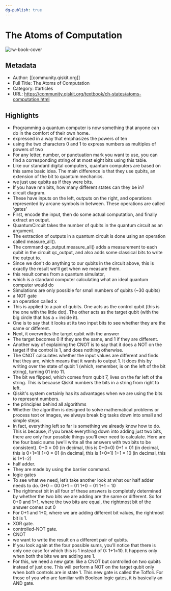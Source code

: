 ```yaml
---
dg-publish: true
---
```

# The Atoms of Computation

![rw-book-cover](https://readwise-assets.s3.amazonaws.com/static/images/article4.6bc1851654a0.png)

## Metadata
- Author: [[community.qiskit.org]]
- Full Title: The Atoms of Computation
- Category: #articles
- URL: https://community.qiskit.org/textbook/ch-states/atoms-computation.html

## Highlights
- Programming a quantum computer is now something that anyone can do in the comfort of their own home.
- expressed in a way that emphasizes the powers of ten
- using the two characters 0 and 1 to express numbers as multiples of powers of two
- For any letter, number, or punctuation mark you want to use, you can find a corresponding string of at most eight bits using this table.
- Like our standard digital computers, quantum computers are based on this same basic idea. The main difference is that they use qubits, an extension of the bit to quantum mechanics.
- we just use qubits as if they were bits.
- If you have nnn bits, how many different states can they be in?
- circuit diagram.
- These have inputs on the left, outputs on the right, and operations represented by arcane symbols in between. These operations are called 'gates'
- First, encode the input, then do some actual computation, and finally extract an output.
- QuantumCircuit takes the number of qubits in the quantum circuit as an argument.
- The extraction of outputs in a quantum circuit is done using an operation called measure_all().
- The command qc_output.measure_all() adds a measurement to each qubit in the circuit qc_output, and also adds some classical bits to write the output to.
- Since we don't do anything to our qubits in the circuit above, this is exactly the result we'll get when we measure them.
- this result comes from a quantum simulator,
- which is a standard computer calculating what an ideal quantum computer would do
- Simulations are only possible for small numbers of qubits (~30 qubits)
- a NOT gate
- an operation called x
- This is applied to a pair of qubits. One acts as the control qubit (this is the one with the little dot). The other acts as the target qubit (with the big circle that has a + inside it).
- One is to say that it looks at its two input bits to see whether they are the same or different.
- Next, it overwrites the target qubit with the answer
- The target becomes 0 if they are the same, and 1 if they are different.
- Another way of explaining the CNOT is to say that it does a NOT on the target if the control is 1, and does nothing otherwise.
- The CNOT calculates whether the input values are different and finds that they are, which means that it wants to output 1. It does this by writing over the state of qubit 1 (which, remember, is on the left of the bit string), turning 01 into 11.
- The bit we flipped, which comes from qubit 7, lives on the far left of the string. This is because Qiskit numbers the bits in a string from right to left.
- Qiskit's system certainly has its advantages when we are using the bits to represent numbers.
- the principles behind all algorithms
- Whether the algorithm is designed to solve mathematical problems or process text or images, we always break big tasks down into small and simple steps.
- In fact, everything left so far is something we already know how to do. This is because, if you break everything down into adding just two bits, there are only four possible things you’ll ever need to calculate. Here are the four basic sums (we’ll write all the answers with two bits to be consistent).
  0+0 = 00 (in decimal, this is 0+0=0)
  0+1 = 01 (in decimal, this is 0+1=1)
  1+0 = 01 (in decimal, this is 1+0=1)
  1+1 = 10 (in decimal, this is 1+1=2)
- half adder.
- They are made by using the barrier command.
- logic gates
- To see what we need, let’s take another look at what our half adder needs to do.
  0+0 = 00
  0+1 = 01
  1+0 = 01
  1+1 = 10
- The rightmost bit in all four of these answers is completely determined by whether the two bits we are adding are the same or different. So for 0+0 and 1+1, where the two bits are equal, the rightmost bit of the answer comes out 0
- For 0+1 and 1+0, where we are adding different bit values, the rightmost bit is 1.
- XOR gate.
- controlled-NOT gate.
- CNOT
- we want to write the result on a different pair of qubits.
- If you look again at the four possible sums, you’ll notice that there is only one case for which this is 1 instead of 0: 1+1=10. It happens only when both the bits we are adding are 1.
- For this, we need a new gate: like a CNOT but controlled on two qubits instead of just one. This will perform a NOT on the target qubit only when both controls are in state 1. This new gate is called the Toffoli. For those of you who are familiar with Boolean logic gates, it is basically an AND gate.
